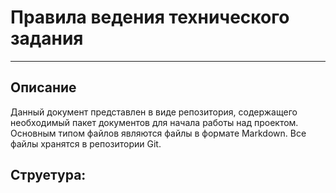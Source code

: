 # Правила ведения технического задания
---
## Описание
Данный документ представлен в виде репозитория, содержащего необходимый пакет документов для начала работы над проектом. Основным типом файлов являются файлы в формате Markdown. Все файлы хранятся в репозитории Git.

## Струетура:
